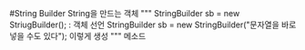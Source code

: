 #String Builder
String을 만드는 객체
"""
StringBuilder sb = new StriugBuilder(); : 객체 선언
StringBuilder sb = new StringBuilder("문자열을 바로 넣을 수도 있다");
이렇게 생성
"""
메소드
